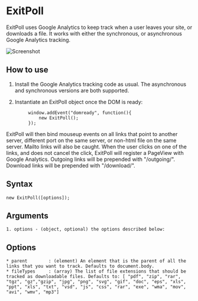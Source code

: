 ExitPoll
==================

ExitPoll uses Google Analytics to keep track when a user leaves your site, or downloads a file. It works with either the synchronous, or asynchronous Google Analytics tracking.

![Screenshot](http://c5.simulacre.org/exitpoll/images/banner_200x100.png)


How to use
----------

1. Install the Google Analytics tracking code as usual. The asynchronous and synchronous versions are both supported.
2. Instantiate an ExitPoll object once the DOM is ready:
        
            window.addEvent("domready", function(){
                new ExitPoll(); 
            });


ExitPoll will then bind mouseup events on all links that point to another server, different port on the same server, or non-html file on the same server. Mailto links will also be caught. When the user clicks on one of the links, and does not cancel the click, ExitPoll will register a PageView with Google Analytics. Outgoing links will be prepended with "/outgoing/". Download links will be prepended with "/download/".

Syntax
-----

    new ExitPoll([options]);
    
Arguments
---------

	1. options - (object, optional) the options described below:

Options
-------

    * parent        : (element) An element that is the parent of all the links that you want to track. Defaults to document.body.
    * fileTypes     : (array) The list of file extensions that should be tracked as downloadable files. Defaults to: [ "pdf", "zip", "rar", "tgz", "gz","gzip", "jpg", "png", "svg", "gif", "doc", "eps", "xls", "ppt", "xls", "txt", "vsd", "js", "css", "rar", "exe", "wma", "mov", "avi", "wmv", "mp3"]
